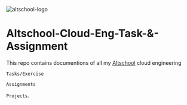 ![altschool-logo](https://thealtschool.com/wp-content/uploads/2022/01/cropped-AltSchool-Logo-1.png)

# Altschool-Cloud-Eng-Task-&-Assignment

This repo contains documentions of all my [Altschool](https://engineering.altschoolafrica.com/programs/cloud-engineering) cloud engineering 

`Tasks/Exercise`

`Assignments`

`Projects`.

